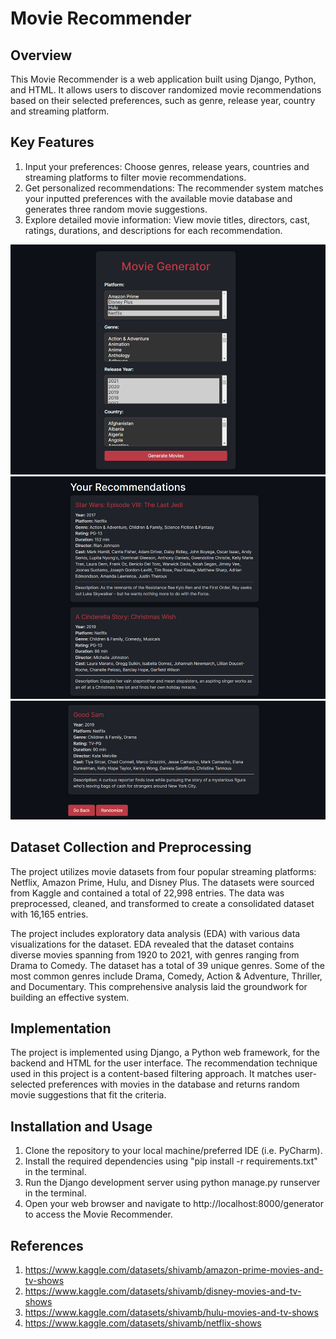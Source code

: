# Movie Recommender

## Overview
This Movie Recommender is a web application built using Django, Python, and HTML. It allows users to discover 
randomized movie recommendations based on their selected preferences, such as genre, release year, country and
streaming platform.

## Key Features
1. Input your preferences: Choose genres, release years, countries and streaming platforms to filter movie recommendations. 
2. Get personalized recommendations: The recommender system matches your inputted preferences with the available movie database and generates three random movie suggestions.
3. Explore detailed movie information: View movie titles, directors, cast, ratings, durations, and descriptions for each recommendation.

![img_5.png](img_5.png)
![img_6.png](img_6.png)
![img_7.png](img_7.png)

## Dataset Collection and Preprocessing
The project utilizes movie datasets from four popular streaming platforms: Netflix, Amazon Prime, Hulu, and Disney Plus.
The datasets were sourced from Kaggle and contained a total of 22,998 entries. The data was preprocessed, cleaned, and 
transformed to create a consolidated dataset with 16,165 entries.

The project includes exploratory data analysis (EDA) with various data visualizations for the dataset. EDA revealed 
that the dataset contains diverse movies spanning from 1920 to 2021, with genres ranging from Drama to Comedy. 
The dataset has a total of 39 unique genres. Some of the most common genres include Drama, Comedy, Action & Adventure, 
Thriller, and Documentary.  This comprehensive analysis laid the groundwork for building an effective system.

## Implementation
The project is implemented using Django, a Python web framework, for the backend and HTML for the user interface. 
The recommendation technique used in this project is a content-based filtering approach. It matches user-selected 
preferences with movies in the database and returns random movie suggestions that fit the criteria.

## Installation and Usage
1. Clone the repository to your local machine/preferred IDE (i.e. PyCharm).
2. Install the required dependencies using "pip install -r requirements.txt" in the terminal. 
3. Run the Django development server using python manage.py runserver in the terminal. 
4. Open your web browser and navigate to http://localhost:8000/generator to access the Movie Recommender.

## References
1. https://www.kaggle.com/datasets/shivamb/amazon-prime-movies-and-tv-shows
2. https://www.kaggle.com/datasets/shivamb/disney-movies-and-tv-shows
3. https://www.kaggle.com/datasets/shivamb/hulu-movies-and-tv-shows
4. https://www.kaggle.com/datasets/shivamb/netflix-shows
